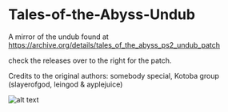 # Tales-of-the-Abyss-Undub
A mirror of the undub found at https://archive.org/details/tales_of_the_abyss_ps2_undub_patch

check the releases over to the right for the patch.

Credits to the original authors:
somebody special, Kotoba group (slayerofgod, leingod & ayplejuice)

![alt text](https://github.com/lifebottle/Tales-of-the-Abyss-Undub/blob/883da329cdbd43798ac9b37fd822be4d4772c364/TOTA%20Logo.jpg)

